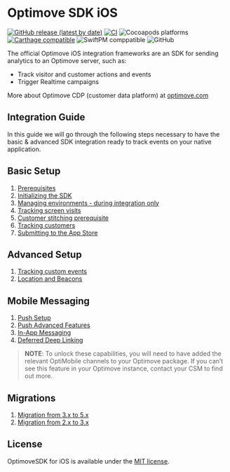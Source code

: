 # Optimove SDK iOS

[![GitHub release (latest by date)](https://img.shields.io/github/v/release/optimove-tech/Optimove-SDK-iOS?style=flat-square)](https://github.com/optimove-tech/Optimove-SDK-iOS/releases/latest)
[![CI](https://github.com/optimove-tech/Optimove-SDK-iOS/actions/workflows/main.yml/badge.svg)](https://github.com/optimove-tech/Optimove-SDK-iOS/actions/workflows/main.yml)
![Cocoapods platforms](https://img.shields.io/cocoapods/p/OptimoveSDK?color=brightgreen&label=CocoaPods&style=flat-square)
[![Carthage compatible](https://img.shields.io/badge/Carthage-compatible-4BC51D.svg?style=flat-square)](https://github.com/Carthage/Carthage)
![SwiftPM comppatible](https://img.shields.io/badge/SwiftPM-compatible-success?style=flat-square)
![GitHub](https://img.shields.io/github/license/optimove-tech/Optimove-SDK-iOS?style=flat-square)

The official Optimove iOS integration frameworks are an SDK for sending analytics to an Optimove server, such as:

- Track visitor and customer actions and events
- Trigger Realtime campaigns

More about Optimove CDP (customer data platform) at [optimove.com](https://www.optimove.com)

## Integration Guide

In this guide we will go through the following steps necessary to have the basic & advanced SDK integration ready to track events on your native application.

## Basic Setup

1. [Prerequisites](https://github.com/optimove-tech/Optimove-SDK-iOS/wiki/Prerequisites)
2. [Initializing the SDK](https://github.com/optimove-tech/Optimove-SDK-iOS/wiki/Initializing-the-SDK)
3. [Managing environments - during integration only](wiki/Managing-environments)
4. [Tracking screen visits](https://github.com/optimove-tech/Optimove-SDK-iOS/wiki/Tracking-screen-visits)
5. [Customer stitching prerequisite](https://github.com/optimove-tech/Optimove-SDK-iOS/wiki/Customer-stitching-prerequisite)
6. [Tracking customers](https://github.com/optimove-tech/Optimove-SDK-iOS/wiki/Tracking-customers)
7. [Submitting to the App Store](https://github.com/optimove-tech/Optimove-SDK-iOS/wiki/Submitting-to-the-App-Store)

## Advanced Setup

1. [Tracking custom events](https://github.com/optimove-tech/Optimove-SDK-iOS/wiki/Tracking-custom-events)
2. [Location and Beacons](https://github.com/optimove-tech/Optimove-SDK-iOS/wiki/Location-and-Beacons)

## Mobile Messaging

1. [Push Setup](https://github.com/optimove-tech/Optimove-SDK-iOS/wiki/push-setup)
2. [Push Advanced Features](https://github.com/optimove-tech/Optimove-SDK-iOS/wiki/push-advanced)
3. [In-App Messaging](https://github.com/optimove-tech/Optimove-SDK-iOS/wiki/in-app)
4. [Deferred Deep Linking](https://github.com/optimove-tech/Optimove-SDK-iOS/wiki/deferred-deep-linking)

> **NOTE**:
To unlock these capabilities, you will need to have added the relevant OptiMobile channels to your Optimove package. If you can’t see this feature in your Optimove instance, contact your CSM to find out more.

## Migrations

1. [Migration from 3.x to 5.x](https://github.com/optimove-tech/Optimove-SDK-iOS/wiki/Migration-guide-from-3.x-to-5.x)
2. [Migration from 2.x to 3.x](https://github.com/optimove-tech/Optimove-SDK-iOS/wiki/Migration-guide-from-2.x-to-3.x)

## License

OptimoveSDK for iOS is available under the [MIT license](LICENSE).

